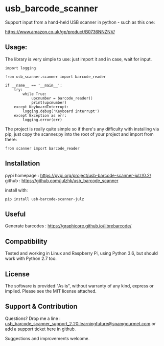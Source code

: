 # usb_barcode_scanner

Support input from a hand-held USB scanner in python - such as this one: 

https://www.amazon.co.uk/gp/product/B0736NNZNV/


Usage:
--

The library is very simple to use: just import it and in case, wait for input.

```
import logging

from usb_scanner.scanner import barcode_reader

if __name__ == '__main__':
    try:
        while True:
            upcnumber = barcode_reader()
            print(upcnumber)
    except KeyboardInterrupt:
        logging.debug('Keyboard interrupt')
    except Exception as err:
        logging.error(err)
```

The project is really quite simple so if there's any difficulty with installing via pip, just copy the 
scanner.py into the root of your project and import from there: 
```
from scanner import barcode_reader
```

Installation
--
pypi homepage : https://pypi.org/project/usb-barcode-scanner-julz/0.2/
github : https://github.com/julzhk/usb_barcode_scanner

install with:
```
pip install usb-barcode-scanner-julz
```

Useful 
--
Generate barcodes : https://graphicore.github.io/librebarcode/

Compatibility
--

Tested and working in Linux and Raspberry Pi, using Python 3.6, but should work with Python 2.7 too.

License
--
The software is provided "As is", without warranty of any kind, express or implied. 
Please see the MIT license attached. 

Support & Contribution
--
Questions? Drop me a line : usb_barcode_scanner_support_2.20.learningfuture@spamgourmet.com
 or add a support ticket here in github.

Suggestions and improvements welcome.


